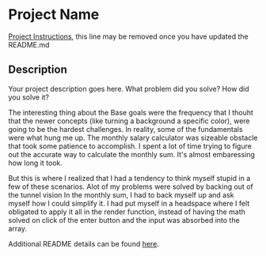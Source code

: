 # Project Name

[Project Instructions](./INSTRUCTIONS.md), this line may be removed once you have updated the README.md

## Description

Your project description goes here. What problem did you solve? How did you solve it?

The interesting thing about the Base goals were the frequency that I thouht that the newer concepts (like turning a background a specific color), were going to be the hardest challenges. In reality, some of the fundamentals were what hung me up. The monthly salary calculator was sizeable obstacle that took some patience to accomplish. I spent a lot of time trying to figure out the accurate way to calculate the monthly sum. It's almost embaressing how long it took. 

But this is where I realized that I had a tendency to think myself stupid in a few of these scenarios. Alot of my problems were solved by backing out of the tunnel vision In the monthly sum, I had to back myself up and ask myself how I could simplify it. I had put myself in a headspace where I felt obligated to apply it all in the render function, instead of having the math solved on click of the enter button and the input was absorbed into the array. 



Additional README details can be found [here](https://github.com/PrimeAcademy/readme-template/blob/master/README.md).
